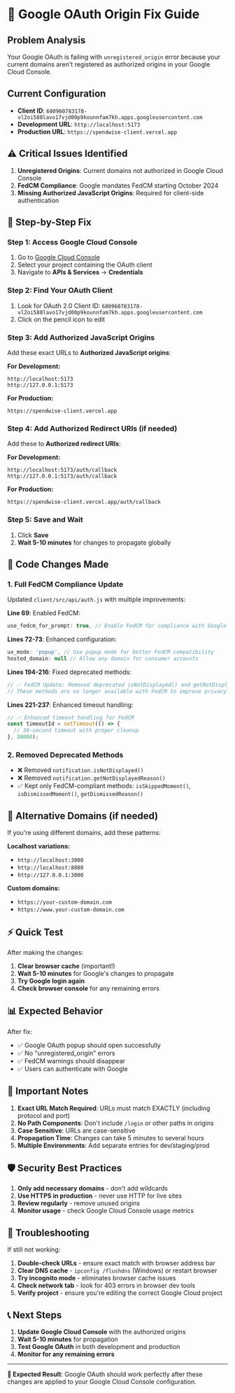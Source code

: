 # 🔐 Google OAuth Origin Fix Guide

## Problem Analysis
Your Google OAuth is failing with `unregistered_origin` error because your current domains aren't registered as authorized origins in your Google Cloud Console.

## Current Configuration
- **Client ID**: `680960783178-vl2oi588lavo17vjd00p9kounnfam7kh.apps.googleusercontent.com`
- **Development URL**: `http://localhost:5173`
- **Production URL**: `https://spendwise-client.vercel.app`

## ⚠️ Critical Issues Identified
1. **Unregistered Origins**: Current domains not authorized in Google Cloud Console
2. **FedCM Compliance**: Google mandates FedCM starting October 2024
3. **Missing Authorized JavaScript Origins**: Required for client-side authentication

## 🚀 Step-by-Step Fix

### Step 1: Access Google Cloud Console
1. Go to [Google Cloud Console](https://console.cloud.google.com)
2. Select your project containing the OAuth client
3. Navigate to **APIs & Services** → **Credentials**

### Step 2: Find Your OAuth Client
1. Look for OAuth 2.0 Client ID: `680960783178-vl2oi588lavo17vjd00p9kounnfam7kh.apps.googleusercontent.com`
2. Click on the pencil icon to edit

### Step 3: Add Authorized JavaScript Origins
Add these exact URLs to **Authorized JavaScript origins**:

**For Development:**
```
http://localhost:5173
http://127.0.0.1:5173
```

**For Production:**
```
https://spendwise-client.vercel.app
```

### Step 4: Add Authorized Redirect URIs (if needed)
Add these to **Authorized redirect URIs**:

**For Development:**
```
http://localhost:5173/auth/callback
http://127.0.0.1:5173/auth/callback
```

**For Production:**
```
https://spendwise-client.vercel.app/auth/callback
```

### Step 5: Save and Wait
1. Click **Save**
2. **Wait 5-10 minutes** for changes to propagate globally

## 📝 Code Changes Made

### 1. Full FedCM Compliance Update
Updated `client/src/api/auth.js` with multiple improvements:

**Line 69**: Enabled FedCM:
```javascript
use_fedcm_for_prompt: true, // Enable FedCM for compliance with Google's new requirements
```

**Lines 72-73**: Enhanced configuration:
```javascript
ux_mode: 'popup', // Use popup mode for better FedCM compatibility
hosted_domain: null // Allow any domain for consumer accounts
```

**Lines 194-216**: Fixed deprecated methods:
```javascript
// ✅ FedCM Update: Removed deprecated isNotDisplayed() and getNotDisplayedReason() methods
// These methods are no longer available with FedCM to improve privacy
```

**Lines 221-237**: Enhanced timeout handling:
```javascript
// ✅ Enhanced timeout handling for FedCM
const timeoutId = setTimeout(() => {
  // 30-second timeout with proper cleanup
}, 30000);
```

### 2. Removed Deprecated Methods
- ❌ Removed `notification.isNotDisplayed()`
- ❌ Removed `notification.getNotDisplayedReason()`
- ✅ Kept only FedCM-compliant methods: `isSkippedMoment()`, `isDismissedMoment()`, `getDismissedReason()`

## 🔧 Alternative Domains (if needed)

If you're using different domains, add these patterns:

**Localhost variations:**
- `http://localhost:3000`
- `http://localhost:8080`
- `http://127.0.0.1:3000`

**Custom domains:**
- `https://your-custom-domain.com`
- `https://www.your-custom-domain.com`

## ⚡ Quick Test

After making the changes:

1. **Clear browser cache** (important!)
2. **Wait 5-10 minutes** for Google's changes to propagate
3. **Try Google login again**
4. **Check browser console** for any remaining errors

## 📊 Expected Behavior

After fix:
- ✅ Google OAuth popup should open successfully
- ✅ No "unregistered_origin" errors
- ✅ FedCM warnings should disappear
- ✅ Users can authenticate with Google

## 🚨 Important Notes

1. **Exact URL Match Required**: URLs must match EXACTLY (including protocol and port)
2. **No Path Components**: Don't include `/login` or other paths in origins
3. **Case Sensitive**: URLs are case-sensitive
4. **Propagation Time**: Changes can take 5 minutes to several hours
5. **Multiple Environments**: Add separate entries for dev/staging/prod

## 🛡️ Security Best Practices

1. **Only add necessary domains** - don't add wildcards
2. **Use HTTPS in production** - never use HTTP for live sites
3. **Review regularly** - remove unused origins
4. **Monitor usage** - check Google Cloud Console usage metrics

## 🐛 Troubleshooting

If still not working:

1. **Double-check URLs** - ensure exact match with browser address bar
2. **Clear DNS cache** - `ipconfig /flushdns` (Windows) or restart browser
3. **Try incognito mode** - eliminates browser cache issues
4. **Check network tab** - look for 403 errors in browser dev tools
5. **Verify project** - ensure you're editing the correct Google Cloud project

## 📞 Next Steps

1. **Update Google Cloud Console** with the authorized origins
2. **Wait 5-10 minutes** for propagation
3. **Test Google OAuth** in both development and production
4. **Monitor for any remaining errors**

---

**🎯 Expected Result**: Google OAuth should work perfectly after these changes are applied to your Google Cloud Console configuration.